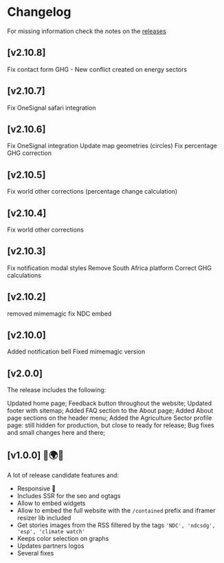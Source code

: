 # Changelog

For missing information check the notes on the [releases](https://github.com/ClimateWatch-Vizzuality/climate-watch/releases)

## [v2.10.8]
  Fix contact form
  GHG - New conflict created on energy sectors

## [v2.10.7]
  Fix OneSignal safari integration

## [v2.10.6]
  Fix OneSignal integration
  Update map geometries (circles)
  Fix percentage GHG correction

## [v2.10.5]
  Fix world other corrections (percentage change calculation)

## [v2.10.4]
  Fix world other corrections

## [v2.10.3]
  Fix notification modal styles
  Remove South Africa platform
  Correct GHG calculations

## [v2.10.2]
  removed mimemagic
  fix NDC embed

## [v2.10.0]
  Added notification bell
  Fixed mimemagic version

## [v2.0.0]

  The release includes the following:

  Updated home page;
  Feedback button throughout the website;
  Updated footer with sitemap;
  Added FAQ section to the About page;
  Added About page sections on the header menu;
  Added the Agriculture Sector profile page: still hidden for production, but close to ready for release;
  Bug fixes and small changes here and there;

## [v1.0.0] 👏🌍👀
A lot of release candidate features and:

- Responsive 🤳
- Includes SSR for the seo and ogtags
- Allow to embed widgets
- Allow to embed the full website with the `/contained` prefix and iframer resizer lib included
- Get stories images from the RSS filtered by the tags `'NDC', 'ndcsdg', 'esp', 'climate watch'`
- Keeps color selection on graphs
- Updates partners logos
- Several fixes